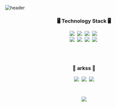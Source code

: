 ![header](https://capsule-render.vercel.app/api?type=wave&color=FAD79B&height=300&section=header&text=minsung%20kang&fontSize=90)

<h3 align="center">🖥  Technology Stack 🖥  </h3>


<p align="center">
  <img src="https://img.shields.io/badge/Python-3766AB?style=flat-square&logo=Python&logoColor=white"/></a>&nbsp 
  <img src="https://img.shields.io/badge/Java-007396?style=flat-square&logo=Java&logoColor=white"/></a>&nbsp 
  <img src="https://img.shields.io/badge/C++-00599C?style=flat-square&logo=C%2B%2B&logoColor=white"/></a>&nbsp 
  <img src="https://img.shields.io/badge/Javascript-ffb13b?style=flat-square&logo=javascript&logoColor=white"/></a>&nbsp 
  <br>
  <img src="https://img.shields.io/badge/SpringBoot-6DB33F?style=flat-square&logo=Spring&logoColor=white"/></a>&nbsp 
  <img src="https://img.shields.io/badge/Django-092E20?style=flat-square&logo=Django&logoColor=white"/></a>&nbsp 
  <img src="https://img.shields.io/badge/Mysql-E6B91E?style=flat-square&logo=MySql&logoColor=white"/></a>&nbsp 
  <img src="https://img.shields.io/badge/aws-333664?style=flat-square&logo=amazon-aws&logoColor=white"/></a>&nbsp 
</p>

<br><br>
<h3 align="center"> 🏀  arkss 🏀 </h3>
<p align="center">
  <a href="https://ssungkang.tistory.com/"><img src="https://img.shields.io/badge/Tech%20Blog-11B48A?style=flat-square&logo=Vimeo&logoColor=white&link=https://ssungkang.tistory.com/"/></a>&nbsp
  <a href="https://www.instagram.com/ssssung2_/"><img src="https://img.shields.io/badge/Instagram-E4405F?style=flat-square&logo=Instagram&logoColor=white&link=https://www.instagram.com/ssssung2_/"/></a>&nbsp
  <a href="mailto:rkdalstjd9@naver.com"><img src="https://img.shields.io/badge/Naver-03C75A?style=flat-square&logo=Gmail&logoColor=white&link=rkdalstjd9@naver.com"/></a>
</p>
<br>

<p align="center">
  <a href="https://hits.seeyoufarm.com"><img src="https://hits.seeyoufarm.com/api/count/incr/badge.svg?url=https%3A%2F%2Fgithub.com%2Fwookyoungkim&count_bg=%23ED6DA3&title_bg=%2386757E&icon=github.svg&icon_color=%23E1DEDE&title=hits&edge_flat=false"/></a>
</p>
